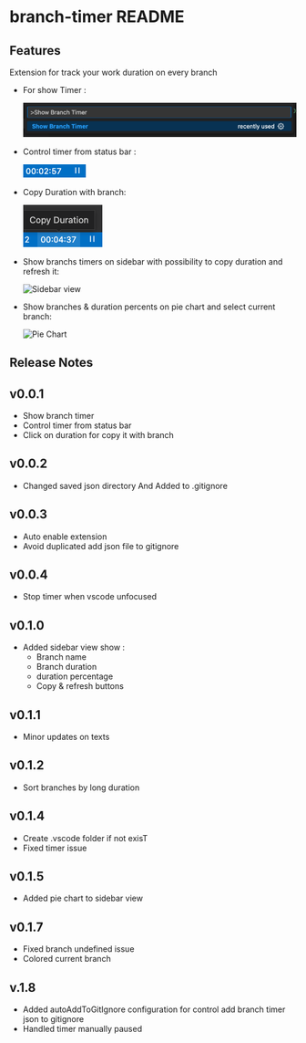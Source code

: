 # branch-timer README

## Features

Extension for track your work duration on every branch

- For show Timer :

  ![Show branch timer](screenshots/show_timer.png)

- Control timer from status bar :

  ![Timer started](screenshots/timer_started.png)

- Copy Duration with branch:

  ![Copy Duration](screenshots/copy_duration.png)

- Show branchs timers on sidebar with possibility to copy duration and refresh it:

  ![Sidebar view](https://github.com/M97Chahboun/vscode-branch-timer/assets/69054810/2dc5fcd9-23ac-4330-8bed-69a526c8095f)

- Show branches & duration percents on pie chart and select current branch:

  ![Pie Chart](https://github.com/M97Chahboun/vscode-branch-timer/assets/69054810/688e66c4-ccc9-448b-a9a4-5d010b7dfab4)
## Release Notes

## v0.0.1

- Show branch timer
- Control timer from status bar
- Click on duration for copy it with branch

## v0.0.2

- Changed saved json directory And Added to .gitignore

## v0.0.3

- Auto enable extension
- Avoid duplicated add json file to gitignore

## v0.0.4

- Stop timer when vscode unfocused

## v0.1.0

- Added sidebar view show :
  - Branch name
  - Branch duration
  - duration percentage
  - Copy & refresh buttons

## v0.1.1

- Minor updates on texts

## v0.1.2

- Sort branches by long duration

## v0.1.4

- Create .vscode folder if not exisT
- Fixed timer issue

## v0.1.5

- Added pie chart to sidebar view

## v0.1.7

- Fixed branch undefined issue
- Colored current branch

## v.1.8
- Added autoAddToGitIgnore configuration for control add branch timer json to gitignore
- Handled timer manually paused
